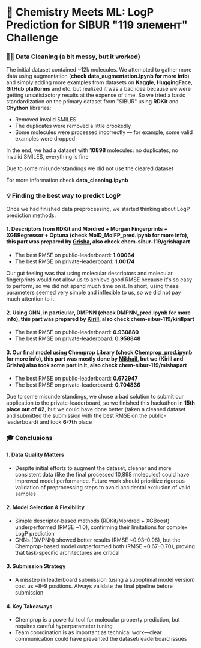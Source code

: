 # 🧪 Chemistry Meets ML: LogP Prediction for SIBUR "119 элемент" Challenge

### 🕵️‍♂️ Data Cleaning (a bit messy, but it worked)

The initial dataset contained ~12k molecules. We attempted to gather more data using augmentation (**check data_augmentation.ipynb for more info**) and simply adding more examples from datasets on **Kaggle**, **HuggingFace**, **GitHub** **platforms** and etc. but realized it was a bad idea because we were getting unsatisfactory results at the expense of time. So we tried a basic standardization on the primary dataset from "SIBUR" using **RDKit** and **Chython** libraries:

* Removed invalid SMILES  
* The duplicates were removed a little crookedly  
* Some molecules were processed incorrectly — for example, some valid examples were dropped  

In the end, we had a dataset with **10898** molecules: no duplicates, no invalid SMILES, everything is fine

Due to some misunderstandings we did not use the cleared dataset

For more information check **data_cleaning.ipynb**

### 💡 Finding the best way to predict LogP

Once we had finished data preprocessing, we started thinking about LogP prediction methods:

#### 1. Descriptors from RDKit and Mordred + Morgan Fingerprints + XGBRegressor + Optuna (check MolD_MolFP_pred.ipynb for more info), this part was prepared by [Grisha](https://t.me/LiAlHsBu3), also check **chem-sibur-119/grishapart**

* The best RMSE on public-leaderboard: **1.00064**
* The best RMSE on private-leaderboard: **1.00174**

Our gut feeling was that using molecular descriptors and molecular fingerprints would not allow us to achieve good RMSE because it's so easy to perform, so we did not spend much time on it. In short, using these parameters seemed very simple and inflexible to us, so we did not pay much attention to it. 

#### 2. Using GNN, in particular, DMPNN (check DMPNN_pred.ipynb for more info), this part was prepared by [Kirill](https://t.me/KiZeMin), also check **chem-sibur-119/kirillpart**

* The best RMSE on public-leaderboard: **0.930880**
* The best RMSE on private-leaderboard: **0.958848**

#### 3. Our final model using [Chemprop Library](https://github.com/chemprop/chemprop) (check Chemprop_pred.ipynb for more info), this part was mostly done by [Mikhail](https://t.me/sozhitelu), but we (Kirill and Grisha) also took some part in it, also check **chem-sibur-119/mishapart**

* The best RMSE on public-leaderboard: **0.672947**
* The best RMSE on private-leaderboard: **0.704836**

Due to some misunderstandings, we chose a bad solution to submit our application to the private-leaderboard, so we finished this hackathon in **15th place out of 42**, but we could have done better (taken a cleaned dataset and submitted the submission with the best RMSE on the public-leaderboard) and took **6-7th** place

### 🎓 Conclusions

#### 1. Data Quality Matters

* Despite initial efforts to augment the dataset, cleaner and more consistent data (like the final processed 10,898 molecules) could have improved model performance. Future work should prioritize rigorous validation of preprocessing steps to avoid accidental exclusion of valid samples

#### 2. Model Selection & Flexibility

* Simple descriptor-based methods (RDKit/Mordred + XGBoost) underperformed (RMSE ~1.0), confirming their limitations for complex LogP prediction
* GNNs (DMPNN) showed better results (RMSE ~0.93–0.96), but the Chemprop-based model outperformed both (RMSE ~0.67–0.70), proving that task-specific architectures are critical

#### 3. Submission Strategy

* A misstep in leaderboard submission (using a suboptimal model version) cost us ~8–9 positions. Always validate the final pipeline before submission

#### 4. Key Takeaways

* Chemprop is a powerful tool for molecular property prediction, but requires careful hyperparameter tuning
* Team coordination is as important as technical work—clear communication could have prevented the dataset/leaderboard issues





